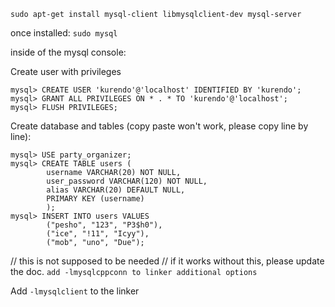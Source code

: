 
```sudo apt-get install mysql-client libmysqlclient-dev mysql-server```

once installed:
```sudo mysql```

inside of the mysql console:

Create user with privileges
```
mysql> CREATE USER 'kurendo'@'localhost' IDENTIFIED BY 'kurendo';
mysql> GRANT ALL PRIVILEGES ON * . * TO 'kurendo'@'localhost';
mysql> FLUSH PRIVILEGES;
```
Create database and tables (copy paste won't work, please copy line by line):

```mysql> CREATE DATABASE party_organizer;
mysql> USE party_organizer;
mysql> CREATE TABLE users (
		username VARCHAR(20) NOT NULL,
		user_password VARCHAR(120) NOT NULL,
		alias VARCHAR(20) DEFAULT NULL,
		PRIMARY KEY (username)
		);
mysql> INSERT INTO users VALUES
		("pesho", "123", "P3$h0"),
		("ice", "!11", "Icyy"),
		("mob", "uno", "Due");
```

// this is not supposed to be needed
// if it works without this, please update the doc.
```add -lmysqlcppconn to linker additional options```

Add ```-lmysqlclient``` to the linker
